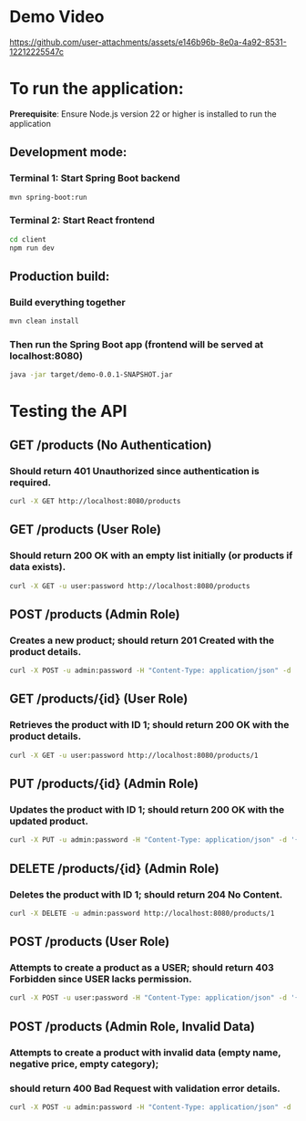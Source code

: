 # Demo Video

https://github.com/user-attachments/assets/e146b96b-8e0a-4a92-8531-12212225547c


# To run the application:

 **Prerequisite**: Ensure Node.js version 22 or higher is installed to run the application

  ## Development mode:
  ### Terminal 1: Start Spring Boot backend
  ```bash
  mvn spring-boot:run
  ```

  ### Terminal 2: Start React frontend
  ```bash
  cd client
  npm run dev
  ```

  ## Production build:
  ### Build everything together
  ```bash
  mvn clean install
  ```
  ### Then run the Spring Boot app (frontend will be served at localhost:8080)
  ```bash
  java -jar target/demo-0.0.1-SNAPSHOT.jar
  ```

# Testing the API

## GET /products (No Authentication)
### Should return 401 Unauthorized since authentication is required.
```bash
curl -X GET http://localhost:8080/products
```

## GET /products (User Role)
### Should return 200 OK with an empty list initially (or products if data exists).
```bash
curl -X GET -u user:password http://localhost:8080/products
```

## POST /products (Admin Role)
### Creates a new product; should return 201 Created with the product details.
```bash
curl -X POST -u admin:password -H "Content-Type: application/json" -d '{"name":"Laptop","description":"Gaming laptop","price":999.99,"category":"Electronics"}' http://localhost:8080/products
```

## GET /products/{id} (User Role)
### Retrieves the product with ID 1; should return 200 OK with the product details.
```bash
curl -X GET -u user:password http://localhost:8080/products/1
```

## PUT /products/{id} (Admin Role)
### Updates the product with ID 1; should return 200 OK with the updated product.
```bash
curl -X PUT -u admin:password -H "Content-Type: application/json" -d '{"name":"Updated Laptop","description":"New description","price":1099.99,"category":"Electronics"}' http://localhost:8080/products/1
```

## DELETE /products/{id} (Admin Role)
### Deletes the product with ID 1; should return 204 No Content.
```bash
curl -X DELETE -u admin:password http://localhost:8080/products/1
```

## POST /products (User Role)
### Attempts to create a product as a USER; should return 403 Forbidden since USER lacks permission.
```bash
curl -X POST -u user:password -H "Content-Type: application/json" -d '{"name":"Test","price":10,"category":"Test"}' http://localhost:8080/products
```

## POST /products (Admin Role, Invalid Data)
### Attempts to create a product with invalid data (empty name, negative price, empty category);
### should return 400 Bad Request with validation error details.
```bash
curl -X POST -u admin:password -H "Content-Type: application/json" -d '{"name":"","price":-1,"category":""}' http://localhost:8080/products
```

